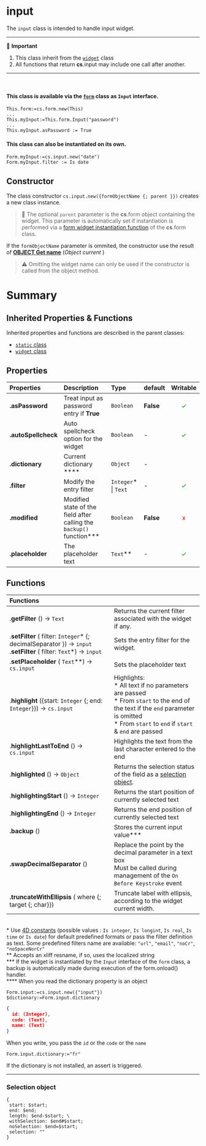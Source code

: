 # input

The `input` class is intended to handle input widget.  

<hr>
📌 <b> Important </b>

1. This class inherit from the [`widget`](widget.md) class
2. All functions that return **cs**.input may include one call after another. 

<hr><br>
 

#### This class is available via the [`form`](form.md#objects) class as `Input` interface.

```4d
This.form:=cs.form.new(This)
...
This.myInput:=This.form.Input("password")
...
This.myInput.asPassword := True
```

#### This class can also be instantiated on its own.

```4d
Form.myInput:=cs.input.new("date")
Form.myInput.filter := Is date
```

## <a name="Constructor"> Constructor </a>

The class constructor `cs.input.new({formObjectName {; parent }})` creates a new class instance.

>📌 The optional `parent` parameter is the **cs**.form object containing the widget. This parameter is automatically set if instantiation is performed via a [form widget instantiation function](form.md#objects) of the **cs**.form class.

If the `formObjectName` parameter is ommited, the constructor use the result of **[OBJECT Get name](https://doc.4d.com/4Dv19/4D/19/OBJECT-Get-name.301-5392401.en.html)** (_Object current_ )

> ⚠️ Omitting the widget name can only be used if the constructor is called from the object method.

# Summary

## <a name="Inherited">Inherited Properties & Functions</a>

Inherited properties and functions are described in the parent classes:

* [`static` class](static.md)
* [`widget` class](widget.md)

## <a name="Properties">Properties</a>

|Properties|Description|Type|default|Writable|
|:----------|:-----------|:-----------|:-----------|:-----------:| 
|**.asPassword** | Treat input as password entry if **True** | `Boolean` | **False** | <font color="green">✓</font>
|**.autoSpellcheck** | Auto spellcheck option for the widget| `Boolean` | - | <font color="green">✓</font>
|**.dictionary** | Current dictionary \*\*\*\*| `Object` | - | 
|**.filter** | Modify the entry filter | `Integer`\* \| `Text` | - | <font color="green">✓</font>
|**.modified** | Modified state of the field after calling the `backup()` function\*\*\*| `Boolean` | **False** |<font color="red">x</font>
|**.placeholder** | The placeholder text | `Text`\*\* | - | <font color="green">✓</font>

## <a name="Functions">Functions</a>

| Functions | |
|:-------- |:------ | 
|.**getFilter** () → `Text` | Returns the current filter associated with the widget if any.
|.**setFilter** ( filter: `Integer`\* {; decimalSeparator }) → `input`<br/>.**setFilter** ( filter: `Text`\*) → `input` | Sets the entry filter for the widget.
|.**setPlaceholder** ( `Text`\*\*) → `cs.input` | Sets the placeholder text
|.**highlight** ({start: `Integer` {; end: `Integer`}}) → `cs.input` | Highlights:<br/>* All text if no parameters are passed<br/>* From `start` to the end of the text if the `end` parameter is omitted<br/>* From `start` to `end` if `start` & `end` are passed
|.**highlightLastToEnd** () → `cs.input` | Highlights the text from the last character entered to the end
|.**highlighted** () → `Object` | Returns the selection status of the field as a [selection object](#selectionObject).
|.**highlightingStart** () → `Integer` | Returns the start position of currently selected text 
|.**highlightingEnd** () → `Integer` | Returns the end position of currently selected text 
|**.backup** () | Stores the current input value\*\*\*
|**.swapDecimalSeparator** () | Replace the point by the decimal parameter in a text box<br>Must be called during management of the `On Before Keystroke` event
|**.truncateWithEllipsis** ( where {; target {; char}}) | Truncate label with ellipsis, according to the widget current width.

<br>\* Use [4D constants](https://doc.4d.com/4Dv19/4D/19/Field-and-Variable-Types.302-5393351.en.html) (possible values : `Is integer`, `Is longint`, `Is real`, `Is time` or `Is date`) for default predefined formats or pass the filter definition as text. Some predefined filters name are available: `"url"`, `"email"`, `"noCr"`, `"noSpaceNorCr"`
<br>\** Accepts an xliff resname, if so, uses the localized string
<br>\*\*\* If the widget is instantiated by the `Input` interface of the `form` class, a backup is automatically made during execution of the form.onload() handler.
<br>\*\*\*\*  When you read the dictionary property is an object

```4d
Form.input:=cs.input.new({"input"})
$dictionary:=Form.input.dictionary
```
```json
{
  id: (Integer), 
  code: (Text), 
  name: (Text)
}
```
When you write, you pass the `id` or the `code` or the `name`

```4d
Form.input.dictionary:="fr"
```

If the dictionary is not installed, an assert is triggered.

<hr>

### <a name="selectionObject">Selection object</a>

```4d
{ start: $start;  end: $end;  length: $end-$start; \ withSelection: $end#$start;  noSelection: $end=$start; selection: ""
}
```
